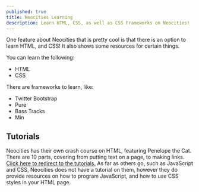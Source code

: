 ```yaml
---
published: true
title: Neocities Learning
description: Learn HTML, CSS, as well as CSS Frameworks on Neocities!
---
```


One feature about Neocities that is pretty cool is that there is an option to learn HTML, and CSS! It also shows some resources for certain things.

You can learn the following:

  - HTML
  - CSS
 
There are frameworks to learn, like:

  - Twitter Bootstrap
  - Pure
  - Bass Tracks
  - Min
  
## Tutorials
Neocities has their own crash course on HTML, featuring Penelope the Cat. There are 10 parts, covering from putting text on a page, to making links. [Click here to redirect to the tutorials.](https://neocities.org/tutorial/html/1)
As far as others go, such as JavaScript and CSS, Neocities does not have a tutorial on them, however they do provide resources on how to program JavaScript, and how to use CSS styles in your HTML page.
